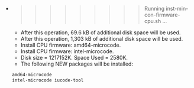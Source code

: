 * >>>>>>>>> Running inst-min-con-firmware-cpu.sh ...
  * After this operation, 69.6 kB of additional disk space will be used.
  * After this operation, 1,303 kB of additional disk space will be used.
  * Install CPU firmware: amd64-microcode.
  * Install CPU firmware: intel-microcode.
  * Disk size = 1217152K. Space Used = 2580K.
  * The following NEW packages will be installed:
  ```bash
  amd64-microcode
  intel-microcode iucode-tool
  ```
